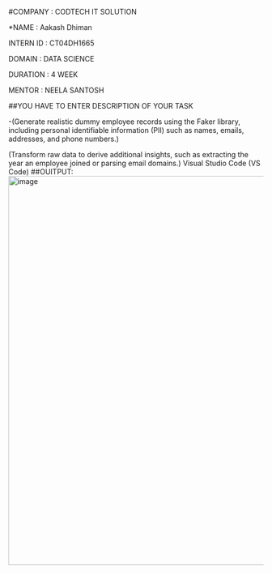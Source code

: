 #COMPANY : CODTECH IT SOLUTION

*NAME : Aakash Dhiman

INTERN ID : CT04DH1665

DOMAIN : DATA SCIENCE

DURATION : 4 WEEK

MENTOR : NEELA SANTOSH

##YOU HAVE TO ENTER DESCRIPTION OF YOUR TASK

-(Generate realistic dummy employee records using the Faker library, including personal identifiable information (PII) such as names, emails, addresses, and phone numbers.)

(Transform raw data to derive additional insights, such as extracting the year an employee joined or parsing email domains.) Visual Studio Code (VS Code) ##OUITPUT:
<img width="1366" height="768" alt="image" src="https://github.com/user-attachments/assets/121b7c11-c877-4ba7-a25f-513d9eda9fd1" />
